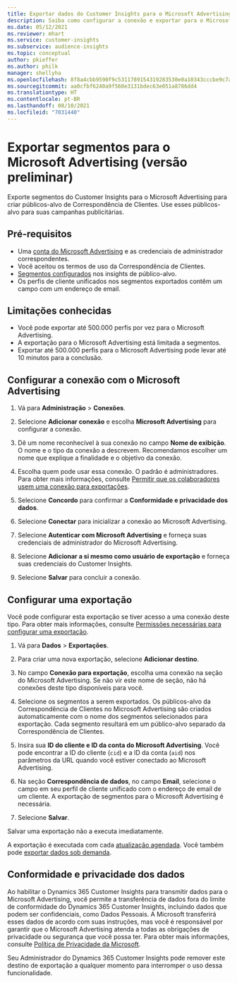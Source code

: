 ```yaml
---
title: Exportar dados do Customer Insights para o Microsoft Advertising
description: Saiba como configurar a conexão e exportar para o Microsoft Advertising.
ms.date: 05/12/2021
ms.reviewer: mhart
ms.service: customer-insights
ms.subservice: audience-insights
ms.topic: conceptual
author: pkieffer
ms.author: philk
manager: shellyha
ms.openlocfilehash: 8f8a4cbb9590f9c5311789154319283530e0a10343cccbe9c7aec99765b4fbf2
ms.sourcegitcommit: aa0cfbf6240a9f560e3131bdec63e051a8786dd4
ms.translationtype: HT
ms.contentlocale: pt-BR
ms.lasthandoff: 08/10/2021
ms.locfileid: "7031440"
---
```

# <a name="export-segments-to-microsoft-advertising-preview"></a>Exportar segmentos para o Microsoft Advertising (versão preliminar)

Exporte segmentos do Customer Insights para o Microsoft Advertising para criar públicos-alvo de Correspondência de Clientes. Use esses públicos-alvo para suas campanhas publicitárias.

## <a name="prerequisites"></a>Pré-requisitos

-   Uma [conta do Microsoft Advertising](https://ads.microsoft.com/) e as credenciais de administrador correspondentes.
-   Você aceitou os termos de uso da Correspondência de Clientes. 
-   [Segmentos configurados](segments.md) nos insights de público-alvo.
-   Os perfis de cliente unificados nos segmentos exportados contêm um campo com um endereço de email.

## <a name="known-limitations"></a>Limitações conhecidas

- Você pode exportar até 500.000 perfis por vez para o Microsoft Advertising.
- A exportação para o Microsoft Advertising está limitada a segmentos.
- Exportar até 500.000 perfis para o Microsoft Advertising pode levar até 10 minutos para a conclusão. 


## <a name="set-up-the-connection-to-microsoft-advertising"></a>Configurar a conexão com o Microsoft Advertising

1. Vá para **Administração** > **Conexões**.

1. Selecione **Adicionar conexão** e escolha **Microsoft Advertising** para configurar a conexão.

1. Dê um nome reconhecível à sua conexão no campo **Nome de exibição**. O nome e o tipo da conexão a descrevem. Recomendamos escolher um nome que explique a finalidade e o objetivo da conexão.

1. Escolha quem pode usar essa conexão. O padrão é administradores. Para obter mais informações, consulte [Permitir que os colaboradores usem uma conexão para exportações](connections.md#allow-contributors-to-use-a-connection-for-exports).

1. Selecione **Concordo** para confirmar a **Conformidade e privacidade dos dados**.

1. Selecione **Conectar** para inicializar a conexão ao Microsoft Advertising.

1. Selecione **Autenticar com Microsoft Advertising** e forneça suas credenciais de administrador do Microsoft Advertising.

1. Selecione **Adicionar a si mesmo como usuário de exportação** e forneça suas credenciais do Customer Insights.

1. Selecione **Salvar** para concluir a conexão.

## <a name="configure-an-export"></a>Configurar uma exportação

Você pode configurar esta exportação se tiver acesso a uma conexão deste tipo. Para obter mais informações, consulte [Permissões necessárias para configurar uma exportação](export-destinations.md#set-up-a-new-export).

1. Vá para **Dados** > **Exportações**.

1. Para criar uma nova exportação, selecione **Adicionar destino**.

1. No campo **Conexão para exportação**, escolha uma conexão na seção do Microsoft Advertising. Se não vir este nome de seção, não há conexões deste tipo disponíveis para você.

1. Selecione os segmentos a serem exportados. Os públicos-alvo da Correspondência de Clientes no Microsoft Advertising são criados automaticamente com o nome dos segmentos selecionados para exportação. Cada segmento resultará em um público-alvo separado da Correspondência de Clientes. 

1. Insira sua **ID do cliente e ID da conta do Microsoft Advertising**. Você pode encontrar a ID do cliente (`cid`) e a ID da conta (`aid`) nos parâmetros da URL quando você estiver conectado ao Microsoft Advertising.

1. Na seção **Correspondência de dados**, no campo **Email**, selecione o campo em seu perfil de cliente unificado com o endereço de email de um cliente. A exportação de segmentos para o Microsoft Advertising é necessária.

1. Selecione **Salvar**.

Salvar uma exportação não a executa imediatamente.

A exportação é executada com cada [atualização agendada](system.md#schedule-tab). Você também pode [exportar dados sob demanda](export-destinations.md#run-exports-on-demand). 


## <a name="data-privacy-and-compliance"></a>Conformidade e privacidade dos dados

Ao habilitar o Dynamics 365 Customer Insights para transmitir dados para o Microsoft Advertising, você permite a transferência de dados fora do limite de conformidade do Dynamics 365 Customer Insights, incluindo dados que podem ser confidenciais, como Dados Pessoais. A Microsoft transferirá esses dados de acordo com suas instruções, mas você é responsável por garantir que o Microsoft Advertising atenda a todas as obrigações de privacidade ou segurança que você possa ter. Para obter mais informações, consulte [Política de Privacidade da Microsoft](https://go.microsoft.com/fwlink/?linkid=396732).

Seu Administrador do Dynamics 365 Customer Insights pode remover este destino de exportação a qualquer momento para interromper o uso dessa funcionalidade.
